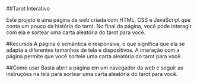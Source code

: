 ##Tarot Interativo

Este projeto é uma página da web criada com HTML, CSS e JavaScript que conta um pouco da história do tarot. No final da página, você pode interagir com ela e sortear uma carta aleatória do tarot para você.

#Recursos
A página é semântica e responsiva, o que significa que ela se adapta a diferentes tamanhos de tela e dispositivos.
A interação com a página permite que você sorteie uma carta aleatória do tarot para você.

##Como usar
Basta abrir a página em um navegador da web e seguir as instruções na tela para sortear uma carta aleatória do tarot para você.